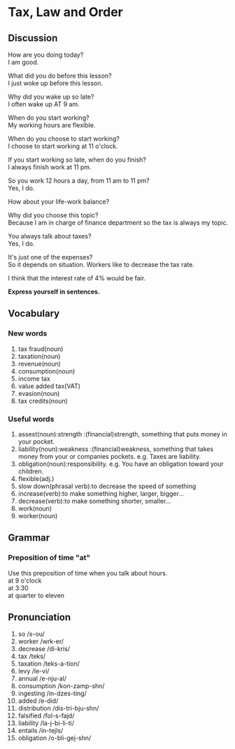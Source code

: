 # Tax, Law and Order
## Discussion
How are you doing today?  
I am good.  

What did you do before this lesson?   
I just woke up before this lesson.  

Why did you wake up so late?  
I often wake up AT 9 am.  

When do you start working?  
My working hours are flexible.  

When do you choose to start working?  
I choose to start working at 11 o'clock.  

If you start working so late, when do you finish?  
I always finish work at 11 pm.  

So you work 12 hours a day, from 11 am to 11 pm?  
Yes, I do.  

How about your life-work balance?  


Why did you choose this topic?  
Because I am in charge of finance department so the tax is always my topic.  

You always talk about taxes?  
Yes, I do.  

It's just one of the expenses?  
So it depends on situation. Workers like to decrease the tax rate. 

I think that the interest rate of 4% would be fair.  

**Express yourself in sentences.**

## Vocabulary
### New words
1. tax fraud(noun)
1. taxation(noun)
1. revenue(noun)
1. consumption(noun)
1. income tax
1. value added tax(VAT)
1. evasion(noun)
1. tax credits(noun)

### Useful words
1. assest(noun):strength :(financial)strength, something that puts money in your pocket.
1. liability(noun):weakness :(financial)weakness, something that takes money from your or companies pockets. e.g. Taxes are liability.
1. obligation(noun):responsibility. e.g. You have an obligation toward your children.
1. flexible(adj.)
1. slow down(phrasal verb):to decrease the speed of something
1. increase(verb):to make something higher, larger, bigger...
1. decrease(verb):to make something shorter, smaller...
1. work(noun)
1. worker(noun)

## Grammar
### Preposition of time "at"
Use this preposition of time when you talk about hours.  
at 9 o'clock  
at 3:30  
at quarter to eleven  

## Pronunciation
1. so /s-ou/
1. worker /wrk-er/
1. decrease /di-kris/
1. tax /teks/
1. taxation /teks-a-tion/
1. levy /le-vi/
1. annual /e-nju-al/
1. consumption /kon-zamp-shn/
1. ingesting /in-dzes-ting/
1. added /e-did/
1. distribution /dis-tri-bju-shn/
1. falsified /fol-s-fajd/
1. liability /la-j-bi-li-ti/
1. entails /in-tejls/
1. obligation /o-bli-gej-shn/
